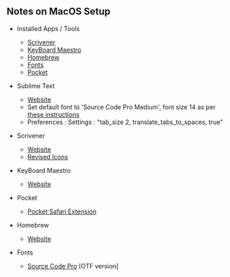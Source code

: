 ## Notes on MacOS Setup

- Installed Apps / Tools
    - [Scrivener](#scrivener)
    - [KeyBoard Maestro](#keyboard-maestro)
    - [Homebrew](#homebrew)
    - [Fonts](#fonts)
    - [Pocket](#pocket)

- Sublime Text
    - [Website](https://www.sublimetext.com)
    - Set default font to 'Source Code Pro Medium', font size 14 as per [these instructions](https://www.sublimetext.com/docs/3/font.html)
    - Preferences : Settings : "tab_size 2, translate_tabs_to_spaces, true"

- Scrivener
    - [Website](https://www.literatureandlatte.com/scrivener.php)
    - [Revised Icons](https://dribbble.com/shots/978125-Scrivener-Icon-Replacement)

- KeyBoard Maestro
    - [Website](https://www.keyboardmaestro.com/main/)

- Pocket
    - [Pocket Safari Extension](https://safari-extensions.apple.com/details/?id=com.ideashower.pocket.safari-ET279A6R5N)

 - Homebrew
     - [Website](https://brew.sh)

- Fonts
     - [Source Code Pro](https://github.com/adobe-fonts/source-code-pro) [OTF version]
